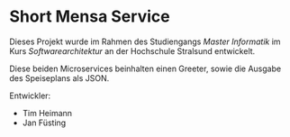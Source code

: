 # Short Mensa Service
Dieses Projekt wurde im Rahmen des Studiengangs *Master Informatik* im Kurs *Softwarearchitektur* an der Hochschule Stralsund entwickelt.

Diese beiden Microservices beinhalten einen Greeter, sowie die Ausgabe des Speiseplans als JSON.

Entwickler:
 - Tim Heimann
 - Jan Füsting
